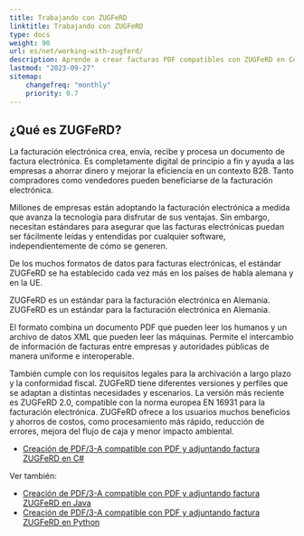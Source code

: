```yaml
---
title: Trabajando con ZUGFeRD
linktitle: Trabajando con ZUGFeRD
type: docs
weight: 90
url: es/net/working-with-zugferd/
description: Aprende a crear facturas PDF compatibles con ZUGFeRD en C# en Aspose.PDF para .NET
lastmod: "2023-09-27"
sitemap:
    changefreq: "monthly"
    priority: 0.7
---
```


## ¿Qué es ZUGFeRD?

La facturación electrónica crea, envía, recibe y procesa un documento de factura electrónica. Es completamente digital de principio a fin y ayuda a las empresas a ahorrar dinero y mejorar la eficiencia en un contexto B2B. Tanto compradores como vendedores pueden beneficiarse de la facturación electrónica.

Millones de empresas están adoptando la facturación electrónica a medida que avanza la tecnología para disfrutar de sus ventajas. Sin embargo, necesitan estándares para asegurar que las facturas electrónicas puedan ser fácilmente leídas y entendidas por cualquier software, independientemente de cómo se generen.

De los muchos formatos de datos para facturas electrónicas, el estándar ZUGFeRD se ha establecido cada vez más en los países de habla alemana y en la UE.

ZUGFeRD es un estándar para la facturación electrónica en Alemania.
ZUGFeRD es un estándar para la facturación electrónica en Alemania.

El formato combina un documento PDF que pueden leer los humanos y un archivo de datos XML que pueden leer las máquinas. Permite el intercambio de información de facturas entre empresas y autoridades públicas de manera uniforme e interoperable.

También cumple con los requisitos legales para la archivación a largo plazo y la conformidad fiscal. ZUGFeRD tiene diferentes versiones y perfiles que se adaptan a distintas necesidades y escenarios. La versión más reciente es ZUGFeRD 2.0, compatible con la norma europea EN 16931 para la facturación electrónica.
ZUGFeRD ofrece a los usuarios muchos beneficios y ahorros de costos, como procesamiento más rápido, reducción de errores, mejora del flujo de caja y menor impacto ambiental.

* [Creación de PDF/3-A compatible con PDF y adjuntando factura ZUGFeRD en C#](/pdf/net/attach-zugferd/)

Ver también:

* [Creación de PDF/3-A compatible con PDF y adjuntando factura ZUGFeRD en Java](/pdf/java/attach-zugferd/)
* [Creación de PDF/3-A compatible con PDF y adjuntando factura ZUGFeRD en Python](/pdf/python-net/attach-zugferd/)
